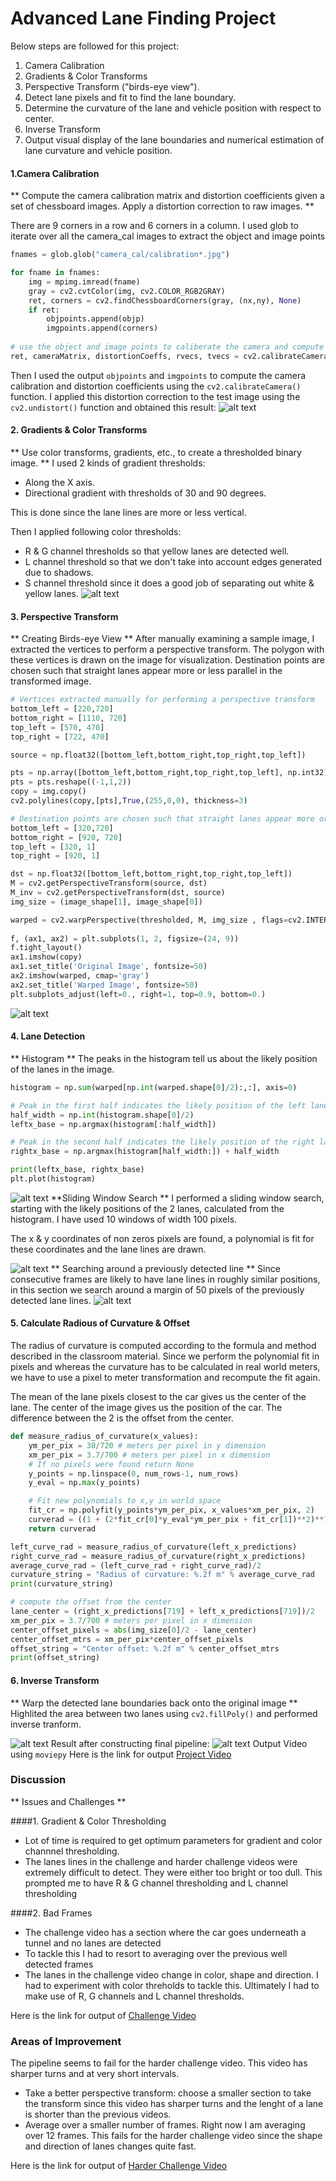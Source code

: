 
# Advanced Lane Finding Project

Below steps are followed for this project:

1. Camera Calibration
2. Gradients & Color Transforms
3. Perspective Transform ("birds-eye view").
4. Detect lane pixels and fit to find the lane boundary.
5. Determine the curvature of the lane and vehicle position with respect to center.
6. Inverse Transform
7. Output visual display of the lane boundaries and numerical estimation of lane curvature and vehicle position.

[//]: # (Image References)

[image1]: ./output_images/1_undistorted.png "Undistorted"
[image2]: ./output_images/2_Thresholded.png "Thresholded"
[image3]: ./output_images/3_Perspective_Transform.png "Birds-Eye View"
[image4]: ./output_images/4_Histogram.png "Histogram"
[image5]: ./output_images/5_Lane_Prediction.png "Sliding Window"
[image6]: ./output_images/6_Polyfit.png "Polyfit"
[image7]: ./output_images/7_Inverse_Transform.png "Transform"
[image8]: ./output_images/8_Final_Result.png "Final Pineline"
[video1]: ./project_video_output.mp4 "Video"

#### 1.Camera Calibration

** Compute the camera calibration matrix and distortion coefficients given a set of chessboard images. Apply a distortion correction to raw images. **

There are 9 corners in a row and 6 corners in a column. I used glob to iterate over all the camera_cal images to extract the object and image points

```python
fnames = glob.glob("camera_cal/calibration*.jpg")

for fname in fnames:
    img = mpimg.imread(fname)
    gray = cv2.cvtColor(img, cv2.COLOR_RGB2GRAY)
    ret, corners = cv2.findChessboardCorners(gray, (nx,ny), None)
    if ret:
        objpoints.append(objp)
        imgpoints.append(corners)
        
# use the object and image points to caliberate the camera and compute the camera matrix and distortion coefficients
ret, cameraMatrix, distortionCoeffs, rvecs, tvecs = cv2.calibrateCamera(objpoints, imgpoints, image_shape[:2],None,None)
```
Then I used the output `objpoints` and `imgpoints` to compute the camera calibration and distortion coefficients using the `cv2.calibrateCamera()` function.  I applied this distortion correction to the test image using the `cv2.undistort()` function and obtained this result: 
![alt text][image1]

#### 2. Gradients & Color Transforms
** Use color transforms, gradients, etc., to create a thresholded binary image. **
I used 2 kinds of gradient thresholds:

* Along the X axis.
* Directional gradient with thresholds of 30 and 90 degrees.

This is done since the lane lines are more or less vertical.

Then I applied following color thresholds:

* R & G channel thresholds so that yellow lanes are detected well.
* L channel threshold so that we don't take into account edges generated due to shadows.
* S channel threshold since it does a good job of separating out white & yellow lanes.
![alt text][image2]

#### 3. Perspective Transform
** Creating Birds-eye View **
After manually examining a sample image, I extracted the vertices to perform a perspective transform. The polygon with these vertices is drawn on the image for visualization. Destination points are chosen such that straight lanes appear more or less parallel in the transformed image.

```python
# Vertices extracted manually for performing a perspective transform
bottom_left = [220,720]
bottom_right = [1110, 720]
top_left = [570, 470]
top_right = [722, 470]

source = np.float32([bottom_left,bottom_right,top_right,top_left])

pts = np.array([bottom_left,bottom_right,top_right,top_left], np.int32)
pts = pts.reshape((-1,1,2))
copy = img.copy()
cv2.polylines(copy,[pts],True,(255,0,0), thickness=3)

# Destination points are chosen such that straight lanes appear more or less parallel in the transformed image.
bottom_left = [320,720]
bottom_right = [920, 720]
top_left = [320, 1]
top_right = [920, 1]

dst = np.float32([bottom_left,bottom_right,top_right,top_left])
M = cv2.getPerspectiveTransform(source, dst)
M_inv = cv2.getPerspectiveTransform(dst, source)
img_size = (image_shape[1], image_shape[0])

warped = cv2.warpPerspective(thresholded, M, img_size , flags=cv2.INTER_LINEAR)
    
f, (ax1, ax2) = plt.subplots(1, 2, figsize=(24, 9))
f.tight_layout()
ax1.imshow(copy)
ax1.set_title('Original Image', fontsize=50)
ax2.imshow(warped, cmap='gray')
ax2.set_title('Warped Image', fontsize=50)
plt.subplots_adjust(left=0., right=1, top=0.9, bottom=0.)
```

![alt text][image3]

#### 4. Lane Detection
** Histogram **
The peaks in the histogram tell us about the likely position of the lanes in the image.

```python
histogram = np.sum(warped[np.int(warped.shape[0]/2):,:], axis=0)

# Peak in the first half indicates the likely position of the left lane
half_width = np.int(histogram.shape[0]/2)
leftx_base = np.argmax(histogram[:half_width])

# Peak in the second half indicates the likely position of the right lane
rightx_base = np.argmax(histogram[half_width:]) + half_width

print(leftx_base, rightx_base)
plt.plot(histogram)
```
![alt text][image4]
**Sliding Window Search **
I performed a sliding window search, starting with the likely positions of the 2 lanes, calculated from the histogram. I have used 10 windows of width 100 pixels.

The x & y coordinates of non zeros pixels are found, a polynomial is fit for these coordinates and the lane lines are drawn.

![alt text][image5]
** Searching around a previously detected line **
Since consecutive frames are likely to have lane lines in roughly similar positions, in this section we search around a margin of 50 pixels of the previously detected lane lines.
![alt text][image6]

#### 5. Calculate Radious of Curvature & Offset
The radius of curvature is computed according to the formula and method described in the classroom material. Since we perform the polynomial fit in pixels and whereas the curvature has to be calculated in real world meters, we have to use a pixel to meter transformation and recompute the fit again.

The mean of the lane pixels closest to the car gives us the center of the lane. The center of the image gives us the position of the car. The difference between the 2 is the offset from the center.
```python
def measure_radius_of_curvature(x_values):
    ym_per_pix = 30/720 # meters per pixel in y dimension
    xm_per_pix = 3.7/700 # meters per pixel in x dimension
    # If no pixels were found return None
    y_points = np.linspace(0, num_rows-1, num_rows)
    y_eval = np.max(y_points)

    # Fit new polynomials to x,y in world space
    fit_cr = np.polyfit(y_points*ym_per_pix, x_values*xm_per_pix, 2)
    curverad = ((1 + (2*fit_cr[0]*y_eval*ym_per_pix + fit_cr[1])**2)**1.5) / np.absolute(2*fit_cr[0])
    return curverad

left_curve_rad = measure_radius_of_curvature(left_x_predictions)
right_curve_rad = measure_radius_of_curvature(right_x_predictions)
average_curve_rad = (left_curve_rad + right_curve_rad)/2
curvature_string = "Radius of curvature: %.2f m" % average_curve_rad
print(curvature_string)

# compute the offset from the center
lane_center = (right_x_predictions[719] + left_x_predictions[719])/2
xm_per_pix = 3.7/700 # meters per pixel in x dimension
center_offset_pixels = abs(img_size[0]/2 - lane_center)
center_offset_mtrs = xm_per_pix*center_offset_pixels
offset_string = "Center offset: %.2f m" % center_offset_mtrs
print(offset_string)
```
#### 6. Inverse Transform
** Warp the detected lane boundaries back onto the original image **
Highlited the area between two lanes using `cv2.fillPoly()` and performed inverse tranform.

![alt text][image7]
Result after constructing final pipeline:
![alt text][image8]
Output Video using `moviepy`
Here is the link for output [Project Video](./project_video_output.mp4) 

### Discussion
** Issues and Challenges **

####1. Gradient & Color Thresholding
* Lot of time is required to get optimum parameters for gradient and color channnel thresholding.
* The lanes lines in the challenge and harder challenge videos were extremely difficult to detect. They were either too bright or too dull. This prompted me to have R & G channel thresholding and L channel thresholding

####2. Bad Frames
* The challenge video has a section where the car goes underneath a tunnel and no lanes are detected
* To tackle this I had to resort to averaging over the previous well detected frames
* The lanes in the challenge video change in color, shape and direction. I had to experiment with color threholds to tackle this. Ultimately I had to make use of R, G channels and L channel thresholds.

Here is the link for output of [Challenge Video](./challenge_video_output.mp4)

### Areas of Improvement

The pipeline seems to fail for the harder challenge video. This video has sharper turns and at very short intervals.

* Take a better perspective transform: choose a smaller section to take the transform since this video has sharper turns and the lenght of a lane is shorter than the previous videos.
* Average over a smaller number of frames. Right now I am averaging over 12 frames. This fails for the harder challenge video since the shape and direction of lanes changes quite fast.

Here is the link for output of [Harder Challenge Video](./harder_challenge_video_output.mp4)
